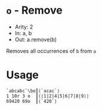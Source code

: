 # `o` - Remove

- Arity: 2
- In: a, b
- Out: a.remove(b)

Removes all occurrences of `b` from `a`

# Usage
```
`abcabc`\bo║⟨`acac`⟩
1 10r 3 o  ║⟨⟨1|2|4|5|6|7|8|9⟩⟩
69420 69o  ║⟨`420`⟩
```
